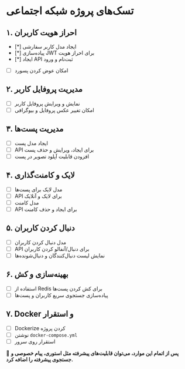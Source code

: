 # **تسک‌های پروژه شبکه اجتماعی**  

## **۱. احراز هویت کاربران**  
- [*] ایجاد مدل کاربر سفارشی  
- [*] پیاده‌سازی JWT برای احراز هویت  
- [*] ایجاد API ثبت‌نام و ورود  
- [ ] امکان عوض کردن پسورد
## **۲. مدیریت پروفایل کاربر**  
- [ ] نمایش و ویرایش پروفایل کاربر  
- [ ] امکان تغییر عکس پروفایل و بیوگرافی  

## **۳. مدیریت پست‌ها**  
- [ ] ایجاد مدل پست  
- [ ] API برای ایجاد، ویرایش و حذف پست  
- [ ] افزودن قابلیت آپلود تصویر در پست  

## **۴. لایک و کامنت‌گذاری**  
- [ ] مدل لایک برای پست‌ها  
- [ ] API برای لایک و آنلایک  
- [ ] مدل کامنت  
- [ ] API برای ایجاد و حذف کامنت  

## **۵. دنبال کردن کاربران**  
- [ ] مدل دنبال کردن کاربران  
- [ ] API برای دنبال/آنفالو کردن کاربران  
- [ ] نمایش لیست دنبال‌کنندگان و دنبال‌شونده‌ها  

## **۶. بهینه‌سازی و کش**  
- [ ] استفاده از Redis برای کش کردن پست‌ها  
- [ ] پیاده‌سازی جستجوی سریع کاربران و پست‌ها  

## **۷. Docker و استقرار**  
- [ ] Dockerize کردن پروژه  
- [ ] نوشتن `docker-compose.yml`  
- [ ] استقرار روی سرور  

🚀 **پس از اتمام این موارد، می‌توان قابلیت‌های پیشرفته مثل استوری، پیام خصوصی و جستجوی پیشرفته را اضافه کرد.**
